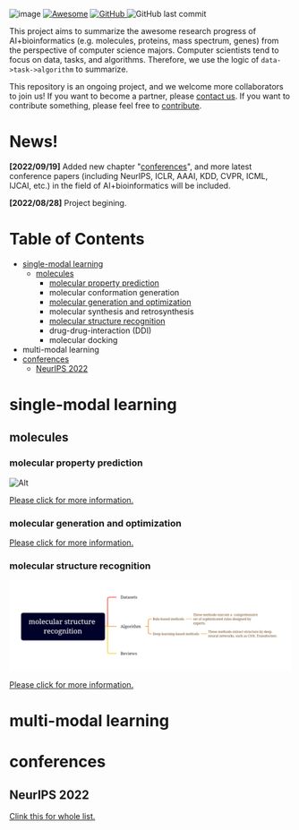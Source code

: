 ![image](asset/logo.png)
[![Awesome](https://cdn.rawgit.com/sindresorhus/awesome/d7305f38d29fed78fa85652e3a63e154dd8e8829/media/badge.svg)](https://github.com/HongxinXiang/awesome-ai-bioinformatics)
<a href="https://github.com/HongxinXiang/awesome-ai-bioinformatics/blob/master/LICENSE">
    <img alt="GitHub" src="https://img.shields.io/github/license/HongxinXiang/awesome-ai-bioinformatics?style=flat-square">
</a>
<img alt="GitHub last commit" src="https://img.shields.io/github/last-commit/HongxinXiang/awesome-ai-bioinformatics?style=flat-square">


This project aims to summarize the awesome research progress of AI+bioinformatics (e.g. molecules, proteins, mass spectrum, genes) from the perspective of computer science majors. Computer scientists tend to focus on data, tasks, and algorithms. Therefore, we use the logic of `data->task->algorithm` to summarize. 



This repository is an ongoing project, and we welcome more collaborators to join us! If you want to become a partner, please [contact us](mailto:xianghx21@gmail.com). If you want to contribute something, please feel free to [contribute](https://github.com/HongxinXiang/awesome-ai-bioinformatics/blob/master/CONTRIBUTE.md).



# News!

**[2022/09/19]** Added new chapter "[conferences](#conferences)", and more latest conference papers (including NeurIPS, ICLR, AAAI, KDD, CVPR, ICML, IJCAI, etc.) in the field of AI+bioinformatics will be included.

**[2022/08/28]** Project begining.



# Table of Contents

- [single-modal learning](#single-modal-learning)
  - [molecules](#molecules)
    - [molecular property prediction](#molecular-property-prediction)
    - molecular conformation generation
    - [molecular generation and optimization](#molecular-generation-and-optimization)
    - molecular synthesis and retrosynthesis
    - [molecular structure recognition](#molecular-structure-recognition)
    - drug-drug-interaction (DDI)
    - molecular docking
- multi-modal learning
- [conferences](#conferences)
  - [NeurIPS 2022](#NeurIPS-2022)


# single-modal learning

## molecules

### molecular property prediction

![Alt](./chapters/single-modal-learning/molecules/molecular-property-prediction/mindmap-mpp.png)

[Please click for more information.](chapters/single-modal-learning/molecules/molecular-property-prediction)

### molecular generation and optimization

[Please click for more information.](chapters/single-modal-learning/molecules/molecular-generation-and-optimization)

### molecular structure recognition

![msr](./chapters/single-modal-learning/molecules/molecular-structure-recognition/mindmap-msr.png)

[Please click for more information.](chapters/single-modal-learning/molecules/molecular-structure-recognition)



# multi-modal learning

# conferences

## NeurIPS 2022
[Clink this for whole list.](conferences/NeurIPS-2022.md)